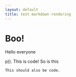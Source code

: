 ```yaml
---
layout: default
title: test markdown rendering
---
```


Boo!
====

Hello everyone

p)).
    This is code!
    So is this

`This should also be code.`
